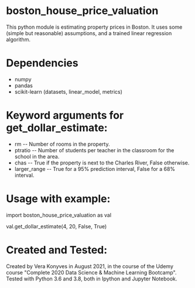 # boston_house_price_valuation

This python module is estimating property prices in Boston.
It uses some (simple but reasonable) assumptions, and a trained linear regression algorithm. 

# Dependencies

- numpy
- pandas
- scikit-learn (datasets, linear_model, metrics)

# Keyword arguments for get_dollar_estimate:

- rm -- Number of rooms in the property.
- ptratio -- Number of students per teacher in the classroom for the school in the area.
- chas -- True if the property is next to the Charles River, False otherwise.
- larger_range -- True for a 95% prediction interval, False for a 68% interval.

# Usage with example:

import boston_house_price_valuation as val

val.get_dollar_estimate(4, 20, False, True)

# Created and Tested:

Created by Vera Konyves in August 2021, in the course of the Udemy course "Complete 2020 Data Science & Machine Learning Bootcamp". 
Tested with Python 3.6 and 3.8, both in Ipython and Jupyter Notebook.
